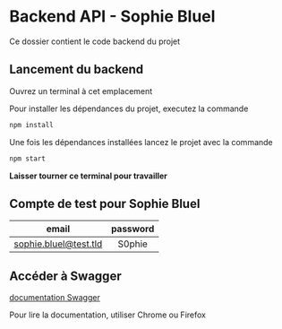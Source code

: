 # Backend API - Sophie Bluel

Ce dossier contient le code backend du projet

## Lancement du backend

Ouvrez un terminal à cet emplacement

Pour installer les dépendances du projet, executez la commande
```bash
npm install
```

Une fois les dépendances installées lancez le projet avec la commande
```bash
npm start
```

**Laisser tourner ce terminal pour travailler**

## Compte de test pour Sophie Bluel

|email|password|
| :---------------: | :---------------: |
|sophie.bluel@test.tld|S0phie|

## Accéder à Swagger

[documentation Swagger](http://localhost:5678/api-docs/)

Pour lire la documentation, utiliser Chrome ou Firefox
